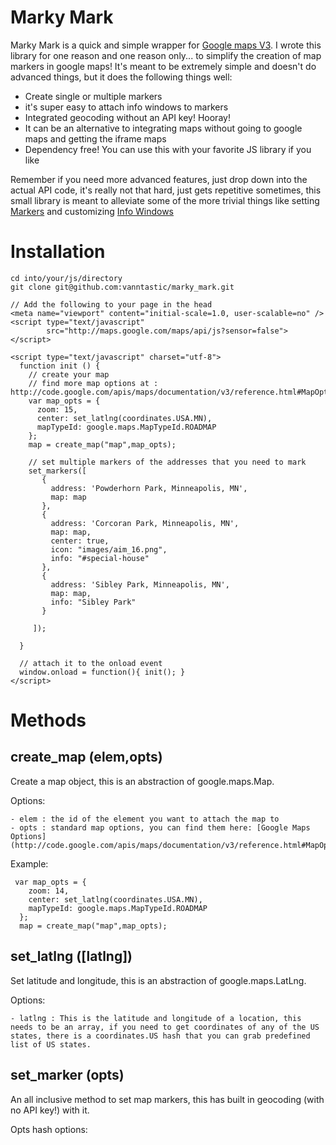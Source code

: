 Marky Mark
==========

Marky Mark is a quick and simple wrapper for [Google maps V3](http://code.google.com/apis/maps/documentation/v3/). I wrote this library for one reason and one reason only... to simplify the creation of map markers in google maps! It's meant to be extremely simple and doesn't do advanced things, but it does the following things well:

  - Create single or multiple markers
  - it's super easy to attach info windows to markers
  - Integrated geocoding without an API key! Hooray!
  - It can be an alternative to integrating maps without going to google maps and getting the iframe maps
  - Dependency free! You can use this with your favorite JS library if you like
  
Remember if you need more advanced features, just drop down into the actual API code, it's really not that hard, just gets repetitive sometimes, this small library is meant to alleviate some of the more trivial things like setting [Markers](http://code.google.com/apis/maps/documentation/v3/reference.html#Marker) and customizing [Info Windows](http://code.google.com/apis/maps/documentation/v3/reference.html#InfoWindow)

Installation
============
  
    cd into/your/js/directory
    git clone git@github.com:vanntastic/marky_mark.git 
    
    // Add the following to your page in the head
    <meta name="viewport" content="initial-scale=1.0, user-scalable=no" />
    <script type="text/javascript" 
            src="http://maps.google.com/maps/api/js?sensor=false"></script>
    
    <script type="text/javascript" charset="utf-8">
      function init () {
        // create your map
        // find more map options at : http://code.google.com/apis/maps/documentation/v3/reference.html#MapOptions
        var map_opts = {
          zoom: 15,
          center: set_latlng(coordinates.USA.MN),
          mapTypeId: google.maps.MapTypeId.ROADMAP
        };
        map = create_map("map",map_opts);

        // set multiple markers of the addresses that you need to mark
        set_markers([
           {
             address: 'Powderhorn Park, Minneapolis, MN',
             map: map
           },
           {
             address: 'Corcoran Park, Minneapolis, MN',
             map: map,
             center: true,
             icon: "images/aim_16.png",
             info: "#special-house"
           },
           {
             address: 'Sibley Park, Minneapolis, MN',
             map: map,
             info: "Sibley Park"
           }
        
         ]);

      }
      
      // attach it to the onload event
      window.onload = function(){ init(); }
    </script>

Methods
=======

create_map (elem,opts)
----------------------

Create a map object, this is an abstraction of google.maps.Map.

Options:

    - elem : the id of the element you want to attach the map to
    - opts : standard map options, you can find them here: [Google Maps Options](http://code.google.com/apis/maps/documentation/v3/reference.html#MapOptions)

Example:

     var map_opts = {
        zoom: 14,
        center: set_latlng(coordinates.USA.MN),
        mapTypeId: google.maps.MapTypeId.ROADMAP
      };
      map = create_map("map",map_opts);
      
set_latlng ([latlng])
---------------------

Set latitude and longitude, this is an abstraction of google.maps.LatLng.

Options:

    - latlng : This is the latitude and longitude of a location, this needs to be an array, if you need to get coordinates of any of the US states, there is a coordinates.US hash that you can grab predefined list of US states.
    
    
set_marker (opts)
-----------------

An all inclusive method to set map markers, this has built in geocoding (with no API key!) with it.

Opts hash options:

